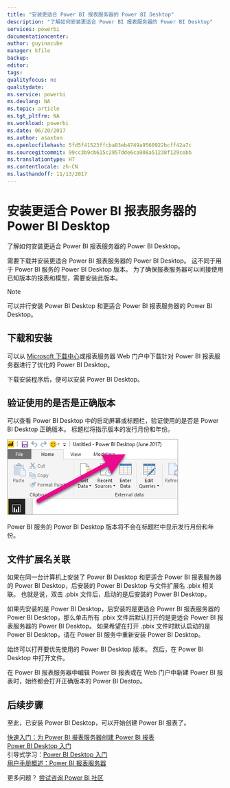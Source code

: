```yaml
---
title: "安装更适合 Power BI 报表服务器的 Power BI Desktop"
description: "了解如何安装更适合 Power BI 报表服务器的 Power BI Desktop"
services: powerbi
documentationcenter: 
author: guyinacube
manager: kfile
backup: 
editor: 
tags: 
qualityfocus: no
qualitydate: 
ms.service: powerbi
ms.devlang: NA
ms.topic: article
ms.tgt_pltfrm: NA
ms.workload: powerbi
ms.date: 06/20/2017
ms.author: asaxton
ms.openlocfilehash: 5fd5f41523ffcba03eb4749a9560922bcff42a7c
ms.sourcegitcommit: 99cc3b9cb615c2957dde6ca908a51238f129cebb
ms.translationtype: HT
ms.contentlocale: zh-CN
ms.lasthandoff: 11/13/2017
---
```

# <a name="install-power-bi-desktop-optimized-for-power-bi-report-server"></a>安装更适合 Power BI 报表服务器的 Power BI Desktop
了解如何安装更适合 Power BI 报表服务器的 Power BI Desktop。

需要下载并安装更适合 Power BI 报表服务器的 Power BI Desktop。 这不同于用于 Power BI 服务的 Power BI Desktop 版本。 为了确保报表服务器可以间接使用已知版本的报表和模型，需要安装此版本。 

> [!NOTE]
> 可以并行安装 Power BI Desktop 和更适合 Power BI 报表服务器的 Power BI Desktop。
> 
> 

## <a name="download-and-install"></a>下载和安装
可以从 [Microsoft 下载中心](https://go.microsoft.com/fwlink/?linkid=837581)或报表服务器 Web 门户中下载针对 Power BI 报表服务器进行了优化的 Power BI Desktop。

下载安装程序后，便可以安装 Power BI Desktop。

## <a name="verify-you-are-using-the-correct-version"></a>验证使用的是否是正确版本
可以查看 Power BI Desktop 中的启动屏幕或标题栏，验证使用的是否是 Power BI Desktop 正确版本。 标题栏将指示版本的发行月份和年份。

![](media/install-powerbi-desktop/powerbi-desktop-rs-title-bar.png "Power BI Desktop 的标题栏")

Power BI 服务的 Power BI Desktop 版本将不会在标题栏中显示发行月份和年份。

## <a name="file-extension-association"></a>文件扩展名关联
如果在同一台计算机上安装了 Power BI Desktop 和更适合 Power BI 报表服务器的 Power BI Desktop，后安装的 Power BI Desktop 与文件扩展名 .pbix 相关联。 也就是说，双击 .pbix 文件后，启动的是后安装的 Power BI Desktop。

如果先安装的是 Power BI Desktop，后安装的是更适合 Power BI 报表服务器的 Power BI Desktop，那么单击所有 .pbix 文件后默认打开的是更适合 Power BI 报表服务器的 Power BI Desktop。 如果希望在打开 .pbix 文件时默认启动的是 Power BI Desktop，请在 Power BI 服务中重新安装 Power BI Desktop。

始终可以打开要优先使用的 Power BI Desktop 版本。 然后，在 Power BI Desktop 中打开文件。

在 Power BI 报表服务器中编辑 Power BI 报表或在 Web 门户中新建 Power BI 报表时，始终都会打开正确版本的 Power BI Destop。

## <a name="next-steps"></a>后续步骤
至此，已安装 Power BI Desktop，可以开始创建 Power BI 报表了。

[快速入门：为 Power BI 报表服务器创建 Power BI 报表](quickstart-create-powerbi-report.md)  
[Power BI Desktop 入门](../desktop-getting-started.md)  
引导式学习：[Power BI Desktop 入门](../guided-learning/gettingdata.yml#step-2)  
[用户手册概述：Power BI 报表服务器](user-handbook-overview.md)

更多问题？ [尝试咨询 Power BI 社区](https://community.powerbi.com/)

